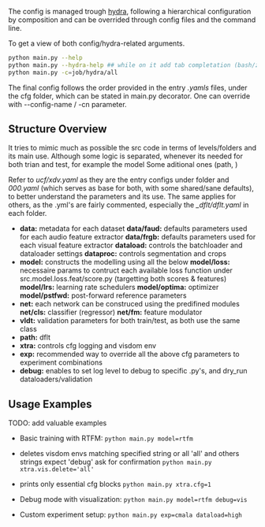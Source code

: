 The config is managed trough [hydra](https://hydra.cc/docs/intro/), following a hierarchical configuration by composition and can be overrided through config files and the command line. 

To get a view of both config/hydra-related arguments.
 
```bash
python main.py --help
python main.py --hydra-help ## while on it add tab completation (bash/zsh/fish shells), it helps
python main.py -c=job/hydra/all 
```

The final config follows the order provided in the entry *.yamls* files, under the cfg folder, which can be stated in main.py decorator. One can override with --config-name / -cn parameter.


## Structure Overview

It tries to mimic much as possible the src code in terms of levels/folders and its main use. Although some logic is separated, whenever its needed for both trian and test, for example the model
Some aditional ones (path, )

Refer to *ucf/xdv.yaml* as they are the entry configs under  folder and *000.yaml* (which serves as base for both, with some shared/sane defaults), to better understand the parameters and its use.
The same applies for others, as the .yml's are fairly commented, especially the *_dflt/dflt.yaml* in each folder.

- **data:** metadata for each dataset
**data/faud:** defaults parameters used for each audio feature extractor
**data/frgb:** defaults parameters used for each visual feature extractor
**dataload:** controls the batchloader and dataloader settings 
**dataproc:** controls segmentation and crops
- **model:** constructs the modelling using all the below 
**model/loss:** necessaire params to contruct each available loss function under src.model.loss.feat/score.py (targetting both scores & features)
**model/lrs:** learning rate schedulers
**model/optima:** optimizer
**model/pstfwd:** post-forward reference parameters
- **net:** each network can be construced using the predifined modules
**net/cls:** classifier (regressor)
**net/fm:** feature modulator
- **vldt:** validation parameters for both train/test, as both use the same class
- **path:** dflt
- **xtra:** controls cfg logging and visdom env 
- **exp:** recommended way to override all the above cfg parameters to experiment combinations  
- **debug:** enables to set log level to debug to specific .py's, and dry_run dataloaders/validation


## Usage Examples

TODO: add valuable examples

- Basic training with RTFM:
`python main.py model=rtfm`

- deletes visdom envs matching specified string or all
'all' and others strings expect 'debug' ask for confirmation
`python main.py xtra.vis.delete='all'`

- prints only essential cfg blocks
`python main.py xtra.cfg=1`

- Debug mode with visualization:
`python main.py model=rtfm debug=vis`

- Custom experiment setup:
`python main.py exp=cmala dataload=high`